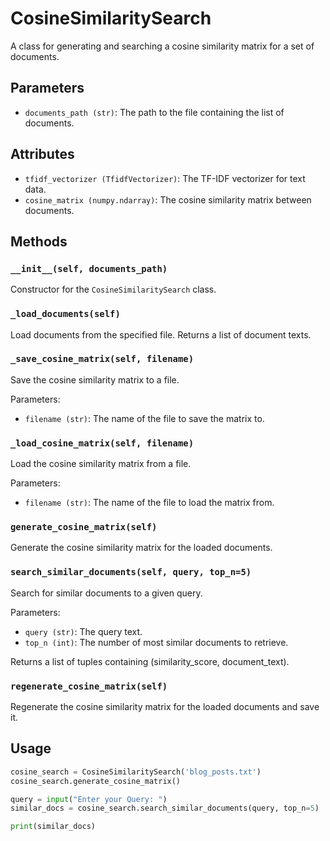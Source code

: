 # CosineSimilaritySearch

A class for generating and searching a cosine similarity matrix for a set of documents.

## Parameters

- `documents_path (str)`: The path to the file containing the list of documents.

## Attributes

- `tfidf_vectorizer (TfidfVectorizer)`: The TF-IDF vectorizer for text data.
- `cosine_matrix (numpy.ndarray)`: The cosine similarity matrix between documents.

## Methods

### `__init__(self, documents_path)`

Constructor for the `CosineSimilaritySearch` class.

### `_load_documents(self)`

Load documents from the specified file. Returns a list of document texts.

### `_save_cosine_matrix(self, filename)`

Save the cosine similarity matrix to a file.

Parameters:

- `filename (str)`: The name of the file to save the matrix to.

### `_load_cosine_matrix(self, filename)`

Load the cosine similarity matrix from a file.

Parameters:

- `filename (str)`: The name of the file to load the matrix from.

### `generate_cosine_matrix(self)`

Generate the cosine similarity matrix for the loaded documents.

### `search_similar_documents(self, query, top_n=5)`

Search for similar documents to a given query.

Parameters:

- `query (str)`: The query text.
- `top_n (int)`: The number of most similar documents to retrieve.

Returns a list of tuples containing (similarity_score, document_text).

### `regenerate_cosine_matrix(self)`

Regenerate the cosine similarity matrix for the loaded documents and save it.

## Usage

```python
cosine_search = CosineSimilaritySearch('blog_posts.txt')
cosine_search.generate_cosine_matrix()

query = input("Enter your Query: ")
similar_docs = cosine_search.search_similar_documents(query, top_n=5)

print(similar_docs)
```
